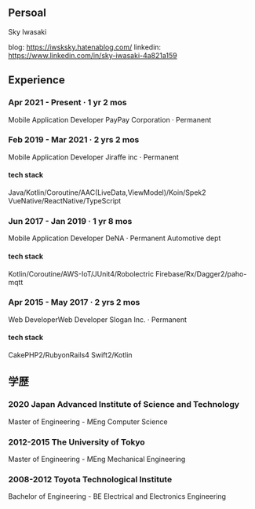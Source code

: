 ## Persoal
Sky Iwasaki

blog: https://iwsksky.hatenablog.com/
linkedin: https://www.linkedin.com/in/sky-iwasaki-4a821a159

## Experience

### Apr 2021 - Present · 1 yr 2 mos
Mobile Application Developer
PayPay Corporation · Permanent


### Feb 2019 - Mar 2021 · 2 yrs 2 mos
Mobile Application Developer
Jiraffe inc · Permanent
#### tech stack

Java/Kotlin/Coroutine/AAC(LiveData,ViewModel)/Koin/Spek2
VueNative/ReactNative/TypeScript

### Jun 2017 - Jan 2019 · 1 yr 8 mos
Mobile Application Developer
DeNA · Permanent
Automotive dept
#### tech stack
Kotlin/Coroutine/AWS-IoT/JUnit4/Robolectric
Firebase/Rx/Dagger2/paho-mqtt

### Apr 2015 - May 2017 · 2 yrs 2 mos
Web DeveloperWeb Developer
Slogan Inc. · Permanent

#### tech stack
CakePHP2/RubyonRails4
Swift2/Kotlin


## 学歴
### 2020 Japan Advanced Institute of Science and Technology
Master of Engineering - MEng
Computer Science

### 2012-2015 The University of Tokyo
Master of Engineering - MEng
Mechanical Engineering

### 2008-2012 Toyota Technological Institute
Bachelor of Engineering - BE
Electrical and Electronics Engineering
